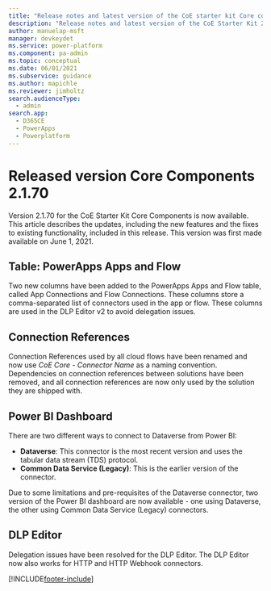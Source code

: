 ```yaml
---
title: "Release notes and latest version of the CoE starter kit Core components 2.1.70 | MicrosoftDocs"
description: "Release notes and latest version of the CoE Starter Kit 2.1.70"
author: manuelap-msft
manager: devkeydet
ms.service: power-platform
ms.component: pa-admin
ms.topic: conceptual
ms.date: 06/01/2021
ms.subservice: guidance
ms.author: mapichle
ms.reviewer: jimholtz
search.audienceType: 
  - admin
search.app: 
  - D365CE
  - PowerApps
  - Powerplatform
---
```


# Released version Core Components 2.1.70

Version 2.1.70 for the CoE Starter Kit Core Components is now available. This article describes the updates, including the new features and the fixes to existing functionality, included in this release. This version was first made available on June 1, 2021.

## Table: PowerApps Apps and Flow

Two new columns have been added to the PowerApps Apps and Flow table, called App Connections and Flow Connections. These columns store a comma-separated list of connectors used in the app or flow. These columns are used in the DLP Editor v2 to avoid delegation issues.

## Connection References

Connection References used by all cloud flows have been renamed and now use *CoE Core - Connector Name* as a naming convention. Dependencies on connection references between solutions have been removed, and all connection references are now only used by the solution they are shipped with.

## Power BI Dashboard

There are two different ways to connect to Dataverse from Power BI:

- **Dataverse**: This connector is the most recent version and uses the tabular data stream (TDS) protocol.
- **Common Data Service (Legacy)**: This is the earlier version of the connector.

Due to some limitations and pre-requisites of the Dataverse connector, two version of the Power BI dashboard are now available - one using Dataverse, the other using Common Data Service (Legacy) connectors.

## DLP Editor

Delegation issues have been resolved for the DLP Editor. The DLP Editor now also works for HTTP and HTTP Webhook connectors.

[!INCLUDE[footer-include](../../../includes/footer-banner.md)]